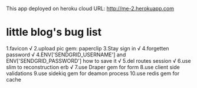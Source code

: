 This app deployed on heroku cloud
URL: http://me-2.herokuapp.com
# little blog's bug list

1.favicon √
2.upload pic gem: paperclip
3.Stay sign in √
4.forgetten password √
4.ENV['SENDGRID_USERNAME'] and ENV['SENDGRID_PASSWORD'] how to save it √
5.del routes session √
6.use slim to reconstruction erb √
7.use Draper gem for form
8.use client side validations
9.use sidekiq gem for deamon process
10.use redis gem for cache
